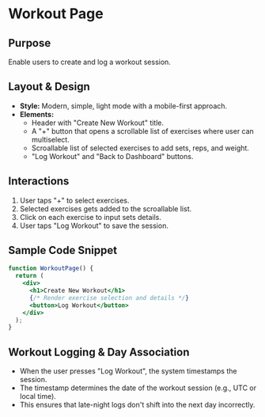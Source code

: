 # Workout Page

## Purpose
Enable users to create and log a workout session.

## Layout & Design
- **Style:** Modern, simple, light mode with a mobile-first approach.
- **Elements:**
  - Header with "Create New Workout" title.
  - A "+" button that opens a scrollable list of exercises where user can multiselect.
  - Scroallable list of selected exercises to add sets, reps, and weight.
  - "Log Workout" and "Back to Dashboard" buttons.

## Interactions
1. User taps "+" to select exercises.
2. Selected exercises gets added to the scroallable list.
3. Click on each exercise to input sets details.
4. User taps "Log Workout" to save the session.

## Sample Code Snippet
```jsx
function WorkoutPage() {
  return (
    <div>
      <h1>Create New Workout</h1>
      {/* Render exercise selection and details */}
      <button>Log Workout</button>
    </div>
  );
}
```

## Workout Logging & Day Association
- When the user presses "Log Workout", the system timestamps the session.
- The timestamp determines the date of the workout session (e.g., UTC or local time).
- This ensures that late-night logs don't shift into the next day incorrectly.